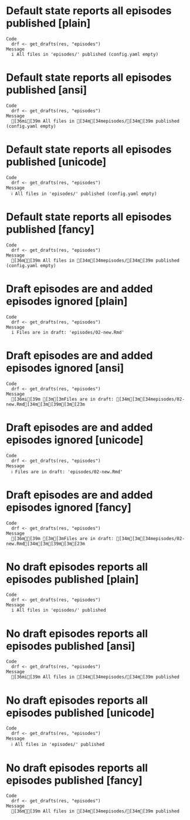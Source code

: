 # Default state reports all episodes published [plain]

    Code
      drf <- get_drafts(res, "episodes")
    Message
      i All files in 'episodes/' published (config.yaml empty)

# Default state reports all episodes published [ansi]

    Code
      drf <- get_drafts(res, "episodes")
    Message
      [36mi[39m All files in [34m[34mepisodes/[34m[39m published (config.yaml empty)

# Default state reports all episodes published [unicode]

    Code
      drf <- get_drafts(res, "episodes")
    Message
      ℹ All files in 'episodes/' published (config.yaml empty)

# Default state reports all episodes published [fancy]

    Code
      drf <- get_drafts(res, "episodes")
    Message
      [36mℹ[39m All files in [34m[34mepisodes/[34m[39m published (config.yaml empty)

# Draft episodes are and added episodes ignored [plain]

    Code
      drf <- get_drafts(res, "episodes")
    Message
      i Files are in draft: 'episodes/02-new.Rmd'

# Draft episodes are and added episodes ignored [ansi]

    Code
      drf <- get_drafts(res, "episodes")
    Message
      [36mi[39m [3m[3mFiles are in draft: [34m[3m[34mepisodes/02-new.Rmd[34m[3m[39m[3m[23m

# Draft episodes are and added episodes ignored [unicode]

    Code
      drf <- get_drafts(res, "episodes")
    Message
      ℹ Files are in draft: 'episodes/02-new.Rmd'

# Draft episodes are and added episodes ignored [fancy]

    Code
      drf <- get_drafts(res, "episodes")
    Message
      [36mℹ[39m [3m[3mFiles are in draft: [34m[3m[34mepisodes/02-new.Rmd[34m[3m[39m[3m[23m

# No draft episodes reports all episodes published [plain]

    Code
      drf <- get_drafts(res, "episodes")
    Message
      i All files in 'episodes/' published

# No draft episodes reports all episodes published [ansi]

    Code
      drf <- get_drafts(res, "episodes")
    Message
      [36mi[39m All files in [34m[34mepisodes/[34m[39m published

# No draft episodes reports all episodes published [unicode]

    Code
      drf <- get_drafts(res, "episodes")
    Message
      ℹ All files in 'episodes/' published

# No draft episodes reports all episodes published [fancy]

    Code
      drf <- get_drafts(res, "episodes")
    Message
      [36mℹ[39m All files in [34m[34mepisodes/[34m[39m published

